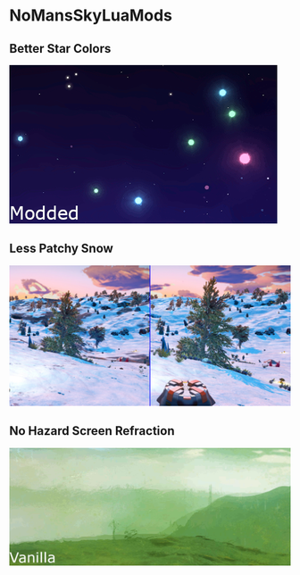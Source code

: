 # NoMansSkyLuaMods

## Better Star Colors

![](_images/BetterStarColors.gif)

## Less Patchy Snow

![](_images/LessPatchySnow.jpg)

## No Hazard Screen Refraction

![](_images/NoHazardScreenRefraction.gif)
